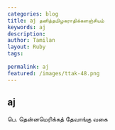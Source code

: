 ```yaml
---
categories: blog
title: aj தனித்தமிழகராதிக்களஞ்சியம்
keywords: aj
description: 
author: Tamilan
layout: Ruby
tags: 
 
permalink: aj
featured: /images/ttak-48.png
---
```

## aj  
பெ. தென்னமெரிக்கத் தேவாங்கு வகை  
